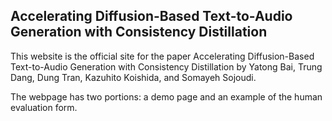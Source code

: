 ## Accelerating Diffusion-Based Text-to-Audio Generation with Consistency Distillation

This website is the official site for the paper Accelerating Diffusion-Based Text-to-Audio Generation with Consistency Distillation by Yatong Bai, Trung Dang, Dung Tran, Kazuhito Koishida, and Somayeh Sojoudi.

The webpage has two portions: a demo page and an example of the human evaluation form.
